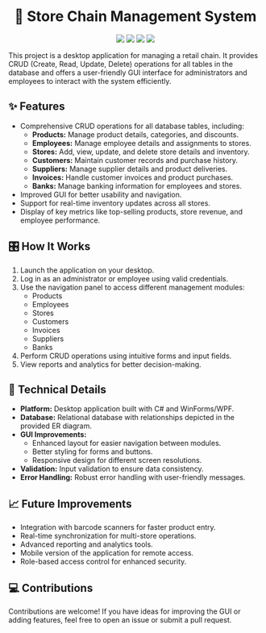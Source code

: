 <!DOCTYPE html>
<html>
<body>
    <h1 align="center">🛒 Store Chain Management System</h1>

<p align="center">
  <img src="https://img.shields.io/badge/C%23-Desktop_App-blueviolet?logo=csharp" />
  <img src="https://img.shields.io/badge/.NET-WinForms%2FWPF-purple?logo=dotnet" />
  <img src="https://img.shields.io/badge/MySQL-Database-lightblue?logo=mysql" />
  <img src="https://img.shields.io/badge/GUI-Enabled-informational?logo=visualstudio" />
</p>
    <p>
        This project is a desktop application for managing a retail chain. It provides CRUD (Create, Read, Update, Delete) operations for all tables in the database and offers a user-friendly GUI interface for administrators and employees to interact with the system efficiently.
    </p>
    <h2>✨ Features</h2>
    <ul>
        <li>Comprehensive CRUD operations for all database tables, including:
            <ul>
                <li><strong>Products:</strong> Manage product details, categories, and discounts.</li>
                <li><strong>Employees:</strong> Manage employee details and assignments to stores.</li>
                <li><strong>Stores:</strong> Add, view, update, and delete store details and inventory.</li>
                <li><strong>Customers:</strong> Maintain customer records and purchase history.</li>
                <li><strong>Suppliers:</strong> Manage supplier details and product deliveries.</li>
                <li><strong>Invoices:</strong> Handle customer invoices and product purchases.</li>
                <li><strong>Banks:</strong> Manage banking information for employees and stores.</li>
            </ul>
        </li>
        <li>Improved GUI for better usability and navigation.</li>
        <li>Support for real-time inventory updates across all stores.</li>
        <li>Display of key metrics like top-selling products, store revenue, and employee performance.</li>
    </ul>
    <h2>🎛️ How It Works</h2>
    <ol>
        <li>Launch the application on your desktop.</li>
        <li>Log in as an administrator or employee using valid credentials.</li>
        <li>Use the navigation panel to access different management modules:
            <ul>
                <li>Products</li>
                <li>Employees</li>
                <li>Stores</li>
                <li>Customers</li>
                <li>Invoices</li>
                <li>Suppliers</li>
                <li>Banks</li>
            </ul>
        </li>
        <li>Perform CRUD operations using intuitive forms and input fields.</li>
        <li>View reports and analytics for better decision-making.</li>
    </ol>
    <h2>📂 Technical Details</h2>
    <ul>
        <li><strong>Platform:</strong> Desktop application built with C# and WinForms/WPF.</li>
        <li><strong>Database:</strong> Relational database with relationships depicted in the provided ER diagram.</li>
        <li><strong>GUI Improvements:</strong>
            <ul>
                <li>Enhanced layout for easier navigation between modules.</li>
                <li>Better styling for forms and buttons.</li>
                <li>Responsive design for different screen resolutions.</li>
            </ul>
        </li>
        <li><strong>Validation:</strong> Input validation to ensure data consistency.</li>
        <li><strong>Error Handling:</strong> Robust error handling with user-friendly messages.</li>
    </ul>
    <h2>📈 Future Improvements</h2>
    <ul>
        <li>Integration with barcode scanners for faster product entry.</li>
        <li>Real-time synchronization for multi-store operations.</li>
        <li>Advanced reporting and analytics tools.</li>
        <li>Mobile version of the application for remote access.</li>
        <li>Role-based access control for enhanced security.</li>
    </ul>
    <h2>💻 Contributions</h2>
    <p>
        Contributions are welcome! If you have ideas for improving the GUI or adding features, feel free to open an issue or submit a pull request.
    </p>
</body>
</html>
